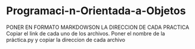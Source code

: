 # Programaci-n-Orientada-a-Objetos
PONER EN FORMATO MARKDOWSON LA DIRECCION DE CADA PRACTICA
Copiar el link de cada uno de los archivos.
Poner el nombre de la práctica.py y copiar la direccion de cada archivo

